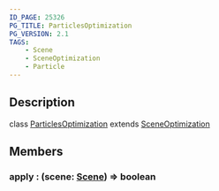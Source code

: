 ```yaml
---
ID_PAGE: 25326
PG_TITLE: ParticlesOptimization
PG_VERSION: 2.1
TAGS:
    - Scene
    - SceneOptimization
    - Particle
---
```

## Description

class [ParticlesOptimization](/classes/2.5/ParticlesOptimization) extends [SceneOptimization](/classes/2.5/SceneOptimization)



## Members

### apply : (scene: [Scene](/classes/2.5/Scene)) =&gt; boolean



